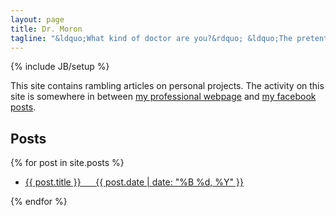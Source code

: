 ```yaml
---
layout: page
title: Dr. Moron
tagline: "&ldquo;What kind of doctor are you?&rdquo; &ldquo;The pretentious kind.&rdquo;"
---
```

{% include JB/setup %}

This site contains rambling articles on personal projects.  The activity on this site is somewhere in between [my professional webpage](http://www.sandia.gov/~kmorel) and [my facebook posts](https://www.facebook.com/kenneth.moreland.7).
    
## Posts

{% for post in site.posts %} 
<ul class="posts">
  <li>
    <article itemscope="itemscope"
             itemtype="http://schema.org/BlogPosting"
    	     itemprop="blogPost">
      <a href="{{ BASE_PATH }}{{ post.url }}">
        {{ post.title }} &nbsp;&nbsp;&nbsp;&nbsp;
	<span class="entry-date">
	  <time datetime="{{ post.date | date_to_xmlschema }}"
	        itemprop="datePublished">
	    {{ post.date | date: "%B %d, %Y" }}
	  </time>
	</span>
      </a>
    </article>
  </li>
</ul>
{% endfor %}
